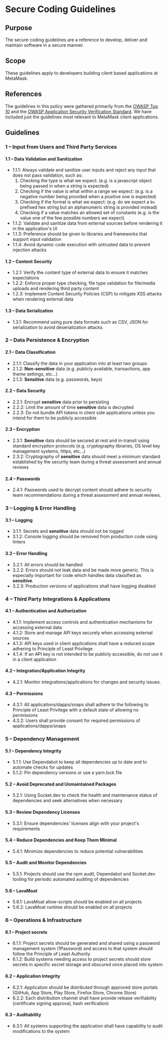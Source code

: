 # Secure Coding Guidelines

## Purpose

The secure coding guidelines are a reference to develop, deliver and maintain software in a secure manner.

## Scope

These guidelines apply to developers building client based applications at MetaMask.

## References

The guidelines in this policy were gathered primarily from the [OWASP Top 10](https://owasp.org/www-project-top-ten/) and the [OWASP Application Security Verification Standard](https://owasp.org/www-project-application-security-verification-standard/). We have included just the guidelines most relevant to MetaMask client applications.

## Guidelines

### 1 – Input from Users and Third Party Services

#### 1.1 – Data Validation and Sanitization

* 1.1.1: Always validate and sanitize user inputs and reject any input that does not pass validation, such as:
   1. Checking the type is what we expect: (e.g. is a javascript object being passed in when a string is expected)
   2. Checking if the value is what within a range we expect: (e.g. is a negative number being provided when a positive one is expected)
   3. Checking if the format is what we expect: (e.g. do we expect a `0x` prefixed hex string but an alphanumeric string is provided instead)
   4. Checking if a value matches an allowed set of constants (e.g. is the value one of the few possible numbers we expect)
* 1.1.2: Validate and sanitize data from external sources before rendering it in the application's UI
* 1.1.3: Preference should be given to libraries and frameworks that support input validation
* 1.1.4: Avoid dynamic code execution with untrusted data to prevent injection attacks

#### 1.2 – Content Security

* 1.2.1: Verify the content type of external data to ensure it matches expectations
* 1.2.2: Enforce proper type checking, file type validation for file/media uploads and rendering third party content
* 1.2.3: Implement Content Security Policies (CSP) to mitigate XSS attacks when rendering external data

#### 1.3 – Data Serialization

* 1.3.1: Recommend using pure data formats such as CSV, JSON for serialization to avoid deserialization attacks

### 2 – Data Persistence & Encryption

#### 2.1 – Data Classification

* 2.1.1: Classify the data in your application into at least two groups:
* 2.1.2: **Non-sensitive** data (e.g. publicly available, transactions, app theme settings, etc…)
* 2.1.3: **Sensitive** data (e.g. passwords, keys)

#### 2.2 – Data Security

* 2.2.1: Encrypt **sensitive** data prior to persisting
* 2.2.2: Limit the amount of time **sensitive** data is decrypted
* 2.2.3: Do not bundle API tokens in client side applications unless you intend for them to be publicly accessible

#### 2.3 – Encryption

* 2.3.1: **Sensitive** data should be secured at rest and in-transit using standard encryption protocols (e.g. cryptography libraries, OS level key management systems, https, etc…)
* 2.3.2: Cryptography of **sensitive** data should meet a minimum standard established by the security team during a threat assessment and annual reviews

#### 2.4 – Passwords

* 2.4.1: Passwords used to decrypt content should adhere to security team recommendations during a threat assessment and annual reviews.

### 3 – Logging & Error Handling

#### 3.1 – Logging

* 3.1.1: Secrets and **sensitive** data should not be logged
* 3.1.2: Console logging should be removed from production code using linters

#### 3.2 – Error Handling

* 3.2.1: All errors should be handled
* 3.2.2: Errors should not leak data and be made more generic. This is especially important for code which handles data classified as **sensitive**.
* 3.2.3: Production versions of applications shall have logging disabled

### 4 – Third Party Integrations & Applications

#### 4.1 – Authentication and Authorization

* 4.1.1: Implement access controls and authentication mechanisms for accessing external data
* 4.1.2: Store and manage API keys securely when accessing external sources
* 4.1.3: API keys used in client applications shall have a reduced scope adhering to Principle of Least Privilege
* 4.1.4: If an API key is not intended to be publicly accessible, do not use it in a client application

#### 4.2 – Integration/Application Integrity

* 4.2.1: Monitor integrations/applications for changes and security issues.

#### 4.3 – Permissions

* 4.3.1: All applications/dapps/snaps shall adhere to the following to Principle of Least Privilege with a default state of allowing no permissions
* 4.3.2: Users shall provide consent for required permissions of applications/dapps/snaps

### 5 – Dependency Management

#### 5.1 – Dependency Integrity

* 5.1.1: Use Dependabot to keep all dependencies up to date and to automate checks for updates
* 5.1.2: Pin dependency versions or use a yarn.lock file

#### 5.2 – Avoid Deprecated and Unmaintained Packages

* 5.2.1: Using Socket.dev to check the health and maintenance status of dependencies and seek alternatives when necessary

#### 5.3 – Review Dependency Licenses

* 5.3.1: Ensure dependencies' licenses align with your project's requirements

#### 5.4 – Reduce Dependencies and Keep Them Minimal

* 5.4.1: Minimize dependencies to reduce potential vulnerabilities

#### 5.5 – Audit and Monitor Dependencies

* 5.5.1: Projects should use the npm audit, Dependabot and Socket.dev tooling for periodic automated auditing of dependencies

#### 5.6 – LavaMoat

* 5.6.1: LavaMoat allow-scripts should be enabled on all projects
* 5.6.2: LavaMoat runtime should be enabled on all projects

### 6 – Operations & Infrastructure

#### 6.1 – Project secrets

* 6.1.1: Project secrets should be generated and shared using a password management system (1Password) and access to that system should follow the Principle of Least Authority
* 6.1.2: Build systems needing access to project secrets should store secrets in specific secret storage and obscured once placed into system

#### 6.2 – Application Integrity

* 6.2.1: Application should be distributed through approved store portals (GitHub, App Store, Play Store, Firefox Store, Chrome Store)
* 6.2.2: Each distribution channel shall have provide release verifiability (certificate signing approval, hash verification)

#### 6.3 – Auditability

* 6.3.1: All systems supporting the application shall have capability to audit modifications to the system
